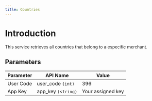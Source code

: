 ```yaml
---
title: Countries
---
```


# Introduction

This service retrieves all countries that belong to a especific merchant.

## Parameters

| Parameter     | API Name          | Value             |
| ------------- | ----------------- | ----------------- |
| User Code     | user_code `(int)` | 396               |
| App Key       | app_key `(string)`| Your assigned key |
